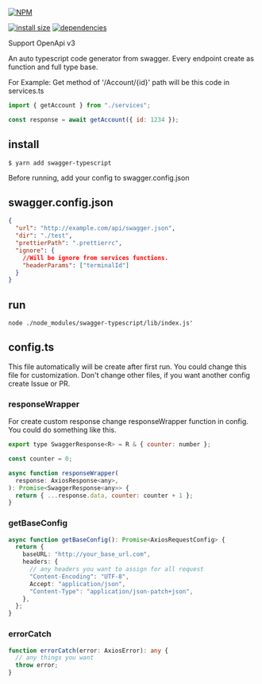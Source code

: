 [![NPM](https://nodei.co/npm/swagger-typescript.png)](https://nodei.co/npm/swagger-typescript/)

[![install size](https://packagephobia.now.sh/badge?p=swagger-typescript)](https://packagephobia.now.sh/result?p=swagger-typescript) [![dependencies](https://david-dm.org/hosseinmd/swagger-typescript.svg)](https://david-dm.org/hosseinmd/swagger-typescript.svg)

Support OpenApi v3

An auto typescript code generator from swagger.
Every endpoint create as function and full type base.

For Example:
Get method of '/Account/{id}' path will be this code in services.ts

```js
import { getAccount } from "./services";

const response = await getAccount({ id: 1234 });
```

## install

`$ yarn add swagger-typescript`

Before running, add your config to swagger.config.json

## swagger.config.json

```json
{
  "url": "http://example.com/api/swagger.json",
  "dir": "./test",
  "prettierPath": ".prettierrc",
  "ignore": {
    //Will be ignore from services functions.
    "headerParams": ["terminalId"]
  }
}
```

## run

```
node ./node_modules/swagger-typescript/lib/index.js'
```

## config.ts

This file automatically will be create after first run. You could change this file for customization. Don't change other files, if you want another config create Issue or PR.

### responseWrapper

For create custom response change responseWrapper function in config. You could do something like this.

```js
export type SwaggerResponse<R> = R & { counter: number };

const counter = 0;

async function responseWrapper(
  response: AxiosResponse<any>,
): Promise<SwaggerResponse<any>> {
  return { ...response.data, counter: counter + 1 };
}
```

### getBaseConfig

```ts
async function getBaseConfig(): Promise<AxiosRequestConfig> {
  return {
    baseURL: "http://your_base_url.com",
    headers: {
      // any headers you want to assign for all request
      "Content-Encoding": "UTF-8",
      Accept: "application/json",
      "Content-Type": "application/json-patch+json",
    },
  };
}
```

### errorCatch

```ts
function errorCatch(error: AxiosError): any {
  // any things you want
  throw error;
}
```
